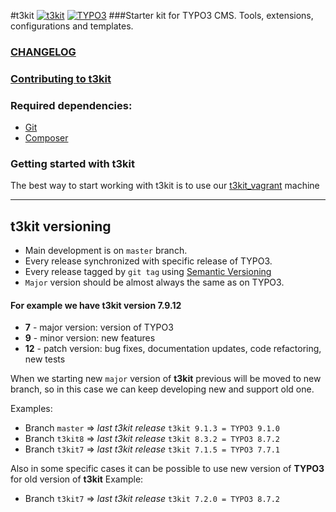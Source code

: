 #t3kit
[![t3kit](https://img.shields.io/badge/t3kit-7.7.0-green.svg?style=flat-square)](https://github.com/t3kit/t3kit)
[![TYPO3](https://img.shields.io/badge/TYPO3-7.6.9-orange.svg?style=flat-square)](https://typo3.org/)
###Starter kit for TYPO3 CMS. Tools, extensions, configurations and templates.

### [CHANGELOG](https://github.com/t3kit/t3kit/blob/master/CHANGELOG.md)
### [Contributing to t3kit](https://github.com/t3kit/t3kit/blob/master/CONTRIBUTING.md)

### Required dependencies:

* [Git](https://git-scm.com/)
* [Composer](https://getcomposer.org/)

### Getting started with t3kit

The best way to start working with t3kit is to use our [t3kit_vagrant](https://github.com/t3kit/t3kit_vagrant) machine

***

## t3kit versioning
* Main development is on `master` branch.
* Every release synchronized with specific release of TYPO3.
* Every release tagged by `git tag` using [Semantic Versioning](http://semver.org)
* `Major` version should be almost always the same as on TYPO3.

#### For example we have t3kit version 7.9.12
- **7** - major version: version of TYPO3
- **9** - minor version: new features
- **12** - patch version: bug fixes, documentation updates, code refactoring, new tests

When we starting new `major` version of **t3kit** previous will be moved to new branch, so in this case we can keep developing new and support old one.

Examples:
* Branch `master` => _last t3kit release_ `t3kit 9.1.3 = TYPO3 9.1.0`
* Branch `t3kit8` => _last t3kit release_ `t3kit 8.3.2 = TYPO3 8.7.2`
* Branch `t3kit7` => _last t3kit release_ `t3kit 7.1.5 = TYPO3 7.7.1`

Also in some specific cases it can be possible to use new version of **TYPO3** for old version of **t3kit**
Example:
* Branch `t3kit7` => _last t3kit release_ `t3kit 7.2.0 = TYPO3 8.7.2`
